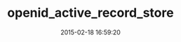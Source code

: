 ---
layout: post
title:  "openid_active_record_store"
repo:   "wildfireapp/openid_active_record_store"
date:   2015-02-18 16:59:20
gemurl: http://github.com/wildfireapp/openid_active_record_store
---
